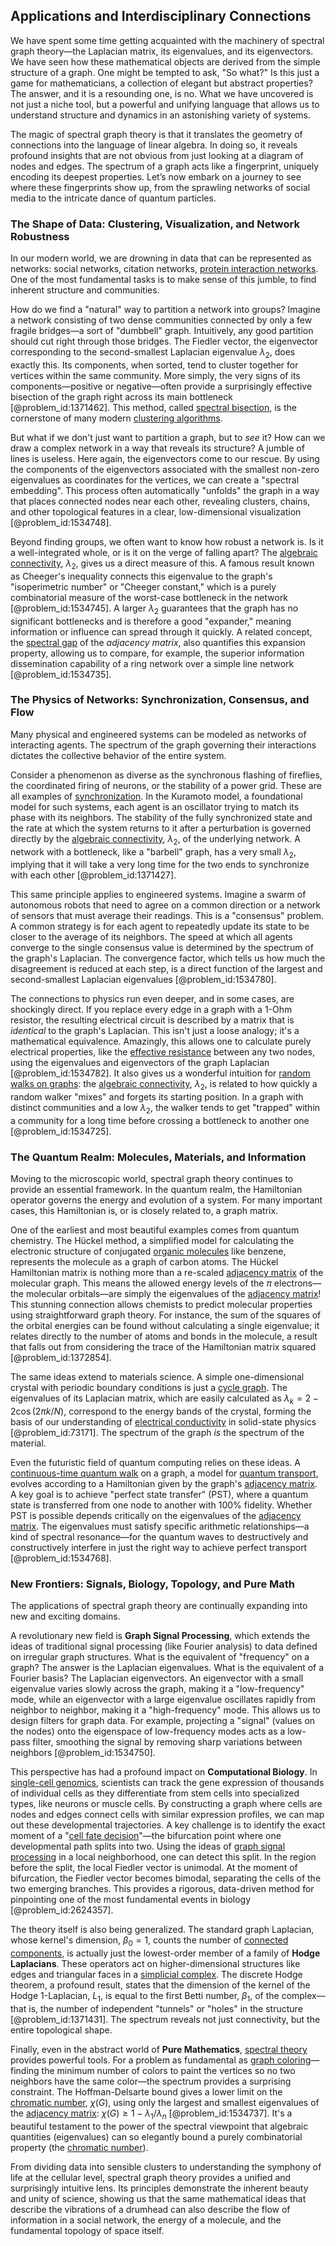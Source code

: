 ## Applications and Interdisciplinary Connections

We have spent some time getting acquainted with the machinery of spectral graph theory—the Laplacian matrix, its eigenvalues, and its eigenvectors. We have seen how these mathematical objects are derived from the simple structure of a graph. One might be tempted to ask, "So what?" Is this just a game for mathematicians, a collection of elegant but abstract properties? The answer, and it is a resounding one, is no. What we have uncovered is not just a niche tool, but a powerful and unifying language that allows us to understand structure and dynamics in an astonishing variety of systems.

The magic of spectral graph theory is that it translates the geometry of connections into the language of linear algebra. In doing so, it reveals profound insights that are not obvious from just looking at a diagram of nodes and edges. The spectrum of a graph acts like a fingerprint, uniquely encoding its deepest properties. Let’s now embark on a journey to see where these fingerprints show up, from the sprawling networks of social media to the intricate dance of quantum particles.

### The Shape of Data: Clustering, Visualization, and Network Robustness

In our modern world, we are drowning in data that can be represented as networks: social networks, citation networks, [protein interaction networks](@article_id:273082). One of the most fundamental tasks is to make sense of this jumble, to find inherent structure and communities.

How do we find a "natural" way to partition a network into groups? Imagine a network consisting of two dense communities connected by only a few fragile bridges—a sort of "dumbbell" graph. Intuitively, any good partition should cut right through those bridges. The Fiedler vector, the eigenvector corresponding to the second-smallest Laplacian eigenvalue $\lambda_2$, does exactly this. Its components, when sorted, tend to cluster together for vertices within the same community. More simply, the very signs of its components—positive or negative—often provide a surprisingly effective bisection of the graph right across its main bottleneck [@problem_id:1371462]. This method, called [spectral bisection](@article_id:173014), is the cornerstone of many modern [clustering algorithms](@article_id:146226).

But what if we don't just want to partition a graph, but to *see* it? How can we draw a complex network in a way that reveals its structure? A jumble of lines is useless. Here again, the eigenvectors come to our rescue. By using the components of the eigenvectors associated with the smallest non-zero eigenvalues as coordinates for the vertices, we can create a "spectral embedding". This process often automatically "unfolds" the graph in a way that places connected nodes near each other, revealing clusters, chains, and other topological features in a clear, low-dimensional visualization [@problem_id:1534748].

Beyond finding groups, we often want to know how robust a network is. Is it a well-integrated whole, or is it on the verge of falling apart? The [algebraic connectivity](@article_id:152268), $\lambda_2$, gives us a direct measure of this. A famous result known as Cheeger's inequality connects this eigenvalue to the graph's "isoperimetric number" or "Cheeger constant," which is a purely combinatorial measure of the worst-case bottleneck in the network [@problem_id:1534745]. A larger $\lambda_2$ guarantees that the graph has no significant bottlenecks and is therefore a good "expander," meaning information or influence can spread through it quickly. A related concept, the [spectral gap](@article_id:144383) of the *adjacency matrix*, also quantifies this expansion property, allowing us to compare, for example, the superior information dissemination capability of a ring network over a simple line network [@problem_id:1534735].

### The Physics of Networks: Synchronization, Consensus, and Flow

Many physical and engineered systems can be modeled as networks of interacting agents. The spectrum of the graph governing their interactions dictates the collective behavior of the entire system.

Consider a phenomenon as diverse as the synchronous flashing of fireflies, the coordinated firing of neurons, or the stability of a power grid. These are all examples of [synchronization](@article_id:263424). In the Kuramoto model, a foundational model for such systems, each agent is an oscillator trying to match its phase with its neighbors. The stability of the fully synchronized state and the rate at which the system returns to it after a perturbation is governed directly by the [algebraic connectivity](@article_id:152268), $\lambda_2$, of the underlying network. A network with a bottleneck, like a "barbell" graph, has a very small $\lambda_2$, implying that it will take a very long time for the two ends to synchronize with each other [@problem_id:1371427].

This same principle applies to engineered systems. Imagine a swarm of autonomous robots that need to agree on a common direction or a network of sensors that must average their readings. This is a "consensus" problem. A common strategy is for each agent to repeatedly update its state to be closer to the average of its neighbors. The speed at which all agents converge to the single consensus value is determined by the spectrum of the graph's Laplacian. The convergence factor, which tells us how much the disagreement is reduced at each step, is a direct function of the largest and second-smallest Laplacian eigenvalues [@problem_id:1534780].

The connections to physics run even deeper, and in some cases, are shockingly direct. If you replace every edge in a graph with a 1-Ohm resistor, the resulting electrical circuit is described by a matrix that is *identical* to the graph's Laplacian. This isn't just a loose analogy; it's a mathematical equivalence. Amazingly, this allows one to calculate purely electrical properties, like the [effective resistance](@article_id:271834) between any two nodes, using the eigenvalues and eigenvectors of the graph Laplacian [@problem_id:1534782]. It also gives us a wonderful intuition for [random walks on graphs](@article_id:273192): the [algebraic connectivity](@article_id:152268), $\lambda_2$, is related to how quickly a random walker "mixes" and forgets its starting position. In a graph with distinct communities and a low $\lambda_2$, the walker tends to get "trapped" within a community for a long time before crossing a bottleneck to another one [@problem_id:1534725].

### The Quantum Realm: Molecules, Materials, and Information

Moving to the microscopic world, spectral graph theory continues to provide an essential framework. In the quantum realm, the Hamiltonian operator governs the energy and evolution of a system. For many important cases, this Hamiltonian is, or is closely related to, a graph matrix.

One of the earliest and most beautiful examples comes from quantum chemistry. The Hückel method, a simplified model for calculating the electronic structure of conjugated [organic molecules](@article_id:141280) like benzene, represents the molecule as a graph of carbon atoms. The Hückel Hamiltonian matrix is nothing more than a re-scaled [adjacency matrix](@article_id:150516) of the molecular graph. This means the allowed energy levels of the $\pi$ electrons—the molecular orbitals—are simply the eigenvalues of the [adjacency matrix](@article_id:150516)! This stunning connection allows chemists to predict molecular properties using straightforward graph theory. For instance, the sum of the squares of the orbital energies can be found without calculating a single eigenvalue; it relates directly to the number of atoms and bonds in the molecule, a result that falls out from considering the trace of the Hamiltonian matrix squared [@problem_id:1372854].

The same ideas extend to materials science. A simple one-dimensional crystal with periodic boundary conditions is just a [cycle graph](@article_id:273229). The eigenvalues of its Laplacian matrix, which are easily calculated as $\lambda_k = 2 - 2 \cos(2 \pi k / N)$, correspond to the energy bands of the crystal, forming the basis of our understanding of [electrical conductivity](@article_id:147334) in solid-state physics [@problem_id:73171]. The spectrum of the graph *is* the spectrum of the material.

Even the futuristic field of quantum computing relies on these ideas. A [continuous-time quantum walk](@article_id:144833) on a graph, a model for [quantum transport](@article_id:138438), evolves according to a Hamiltonian given by the graph's [adjacency matrix](@article_id:150516). A key goal is to achieve "perfect state transfer" (PST), where a quantum state is transferred from one node to another with 100% fidelity. Whether PST is possible depends critically on the eigenvalues of the [adjacency matrix](@article_id:150516). The eigenvalues must satisfy specific arithmetic relationships—a kind of spectral resonance—for the quantum waves to destructively and constructively interfere in just the right way to achieve perfect transport [@problem_id:1534768].

### New Frontiers: Signals, Biology, Topology, and Pure Math

The applications of spectral graph theory are continually expanding into new and exciting domains.

A revolutionary new field is **Graph Signal Processing**, which extends the ideas of traditional signal processing (like Fourier analysis) to data defined on irregular graph structures. What is the equivalent of "frequency" on a graph? The answer is the Laplacian eigenvalues. What is the equivalent of a Fourier basis? The Laplacian eigenvectors. An eigenvector with a small eigenvalue varies slowly across the graph, making it a "low-frequency" mode, while an eigenvector with a large eigenvalue oscillates rapidly from neighbor to neighbor, making it a "high-frequency" mode. This allows us to design filters for graph data. For example, projecting a "signal" (values on the nodes) onto the eigenspace of low-frequency modes acts as a low-pass filter, smoothing the signal by removing sharp variations between neighbors [@problem_id:1534750].

This perspective has had a profound impact on **Computational Biology**. In [single-cell genomics](@article_id:274377), scientists can track the gene expression of thousands of individual cells as they differentiate from stem cells into specialized types, like neurons or muscle cells. By constructing a graph where cells are nodes and edges connect cells with similar expression profiles, we can map out these developmental trajectories. A key challenge is to identify the exact moment of a "[cell fate decision](@article_id:263794)"—the bifurcation point where one developmental path splits into two. Using the ideas of [graph signal processing](@article_id:183711) in a local neighborhood, one can detect this split. In the region before the split, the local Fiedler vector is unimodal. At the moment of bifurcation, the Fiedler vector becomes bimodal, separating the cells of the two emerging branches. This provides a rigorous, data-driven method for pinpointing one of the most fundamental events in biology [@problem_id:2624357].

The theory itself is also being generalized. The standard graph Laplacian, whose kernel's dimension, $\beta_0=1$, counts the number of [connected components](@article_id:141387), is actually just the lowest-order member of a family of **Hodge Laplacians**. These operators act on higher-dimensional structures like edges and triangular faces in a [simplicial complex](@article_id:158000). The discrete Hodge theorem, a profound result, states that the dimension of the kernel of the Hodge 1-Laplacian, $L_1$, is equal to the first Betti number, $\beta_1$, of the complex—that is, the number of independent "tunnels" or "holes" in the structure [@problem_id:1371431]. The spectrum reveals not just connectivity, but the entire topological shape.

Finally, even in the abstract world of **Pure Mathematics**, [spectral theory](@article_id:274857) provides powerful tools. For a problem as fundamental as [graph coloring](@article_id:157567)—finding the minimum number of colors to paint the vertices so no two neighbors have the same color—the spectrum provides a surprising constraint. The Hoffman-Delsarte bound gives a lower limit on the [chromatic number](@article_id:273579), $\chi(G)$, using only the largest and smallest eigenvalues of the [adjacency matrix](@article_id:150516): $\chi(G) \ge 1 - \lambda_1/\lambda_n$ [@problem_id:1534737]. It's a beautiful testament to the power of the spectral viewpoint that algebraic quantities (eigenvalues) can so elegantly bound a purely combinatorial property (the [chromatic number](@article_id:273579)).

From dividing data into sensible clusters to understanding the symphony of life at the cellular level, spectral graph theory provides a unified and surprisingly intuitive lens. Its principles demonstrate the inherent beauty and unity of science, showing us that the same mathematical ideas that describe the vibrations of a drumhead can also describe the flow of information in a social network, the energy of a molecule, and the fundamental topology of space itself.